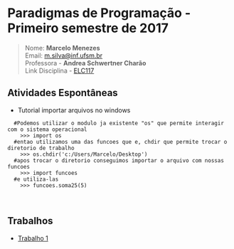 # Paradigmas de Programação - Primeiro semestre de 2017

>Nome: **Marcelo Menezes**<br>
>Email: m.silva@inf.ufsm.br<br>
>Professora - **Andrea Schwertner Charão**<br>
>Link Disciplina - [ELC117](https://github.com/AndreaInfUFSM/elc117-2017a)



## Atividades Espontâneas
- Tutorial importar arquivos no windows
```
  #Podemos utilizar o modulo ja existente "os" que permite interagir com o sistema operacional
    >>> import os
  #entao utilizamos uma das funcoes que e, chdir que permite trocar o diretorio de trabalho
    >>> os.chdir('c:/Users/Marcelo/Desktop')
  #apos trocar o diretorio conseguimos importar o arquivo com nossas funcoes
    >>> import funcoes
  #e utiliza-las
    >>> funcoes.soma25(5)
```
<br>

## Trabalhos
- [Trabalho 1](https://github.com/m3nezes/paradigmas/blob/master/t1/trabalho1.py)
<br>

